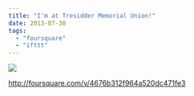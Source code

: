 ```yaml
---
title: "I'm at Tresidder Memorial Union!"
date: 2013-07-30
tags: 
  - "foursquare"
  - "ifttt"
---
```


![](images/staticmap?center=37.424178909151934,-122.17086553573608&zoom=16&size=710x440&maptype=roadmap&sensor=false&markers=color:red%7C37.424178909151934,-122.17086553573608)  
  
http://foursquare.com/v/4676b312f964a520dc471fe3
